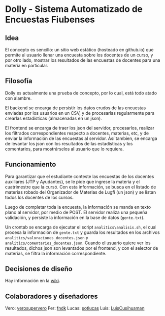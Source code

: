 # Dolly - Sistema Automatizado de Encuestas Fiubenses

## Idea
El concepto es sencillo: un sitio web estático (hosteado en github.io) que
permite al usuario llenar una encuesta sobre los docentes de un curso,
y por otro lado, mostrar los resultados de las encuestas de docentes
para una materia en particular.

## Filosofía
Dolly es actualmente una prueba de concepto, por lo cual, está todo atado
con alambre.

El backend se encarga de persistir los datos crudos de las encuestas
enviadas por los usuarios en un CSV, y de procesarlas regularmente
para crearlas estadísticas (almacenadas en un json).

El frontend se encarga de traer los json del servidor, procesarlos,
realizar los filtrados correspondientes respecto a docentes, materias,
etc, y de enviar la información de las encuestas al servidor.
Así tambien, se encarga de levantar los json con los resultados
de las estadísticas y los comentarios, para mostrárselos al usuario
que lo requiera.

## Funcionamiento
Para garantizar que el estudiante conteste las encuestas de los docentes
auxiliares (JTP y Ayudantes), se le pide que ingrese la materia y el
cuatrimestre que la cursó. Con esta información, se busca en el listado
de materias robado del Organizador de Materias de Lugfi (un json)
y se listan todos los docentes de los cursos.

Luego de completar toda la encuesta, la información se manda en texto
plano al servidor, por medio de POST. El servidor realiza una pequeña
validación, y persiste la información en la base de datos (``gente.txt``).

Un crontab se encarga de ejecutar el script ``analitics\analisis.sh``,
el cual procesa la información de ``gente.txt`` y guarda los resultados
en los archivos ``analitics/valoraciones_docentes.json`` y
``analitics/comentarios_docentes.json``. Cuando el usuario quiere ver
los resultados, dichos json son levantados por el frontend, y con el 
selector de materias, se filtra la información correspondiente.

## Decisiones de diseño
Hay información en la [wiki](https://github.com/lugfi/dolly/wiki).

## Colaboradores y diseñadores
Vero: [verosupervero](https://github.com/verosupervero)
Fer: [fndk](https://github.com/fdnk)
Lucas: [sotlucas](https://github.com/sotlucas)
Luis: [LuisCusihuaman](https://github.com/LuisCusihuaman)
